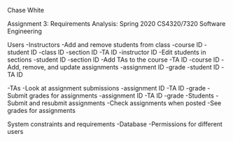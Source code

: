 Chase White

Assignment 3: Requirements Analysis: Spring 2020 CS4320/7320 Software Engineering

Users
  -Instructors
    -Add and remove students from class
      -course ID
      -student ID
      -class ID
      -section ID
      -TA ID
      -instructor ID
    -Edit students in sections
      -student ID
      -section ID
    -Add TAs to the course
      -TA ID
      -course ID
    -Add, remove, and update assignments
      -assignment ID
      -grade
      -student ID
      -TA ID
      
  -TAs
    -Look at assignment submissions
      -assignment ID
      -TA ID
      -grade
    -Submit grades for assignments
      -assignment ID
      -TA ID
      -grade
  -Students
    -Submit and resubmit assignments
    -Check assignments when posted
    -See grades for assignments
    
    
System constraints and requirements
  -Database
  -Permissions for different users
